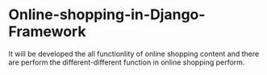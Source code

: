 # Online-shopping-in-Django-Framework
It will be developed the all functionlity of online shopping content and there are perform the different-different function in online shopping perform.
